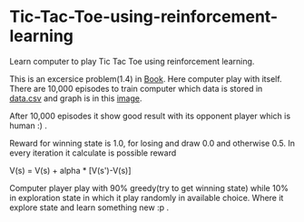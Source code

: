 # Tic-Tac-Toe-using-reinforcement-learning
Learn computer to play Tic Tac Toe using reinforcement learning.

This is an excersice problem(1.4) in [Book](webdocs.cs.ualberta.ca/~sutton/book/ebook/the-book.html). Here computer play with itself. There are 10,000 episodes to train computer which data is stored in [data.csv](https://github.com/shark-S/Tic-Tac-Toe-using-reinforcement-learning/blob/master/data.csv) and graph is in this [image](https://github.com/shark-S/Tic-Tac-Toe-using-reinforcement-learning/blob/master/Selfplay%20random_-1loss.png).

After 10,000 episodes it show good result with its opponent player which is human :) .

Reward for winning state is 1.0, for losing and draw 0.0 and otherwise 0.5. In every iteration it calculate is possible reward 

V(s) = V(s) + alpha * [V(s')-V(s)]

Computer player play with 90%  greedy(try to get winning state) while 10% in exploration state in which it play randomly in available choice. Where it explore state and learn something new :p .

